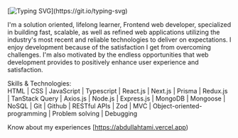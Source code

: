 [![Typing SVG](https://readme-typing-svg.demolab.com?font=Fira+Code&size=35&duration=2000&pause=200&color=cddc39&background=33333300&center=true&vCenter=true&multiline=true&random=false&width=700&height=200&lines=Hi+There%F0%9F%91%8B;I'm+Abdullah+Tami.;I'm+a+Frontend+Web+Developer.)](https://git.io/typing-svg)


I'm a solution oriented, lifelong learner, Frontend web developer, specialized in building fast, scalable, as well as refined web applications utilizing the industry's most recent and reliable technologies to deliver on expectations. I enjoy development because of the satisfaction I get from overcoming challenges. I'm also motivated by the endless opportunities that web development provides to positively enhance user experience and satisfaction.

Skills & Technologies: </br>
HTML | CSS | JavaScript | Typescript | React.js | Next.js | Prisma | Redux.js | TanStack Query | Axios.js | Node.js | Express.js | MongoDB | Mongoose | NoSQL | Git | Github | RESTful APIs | Zod | MVC | Object-oriented-programming | Problem solving | Debugging

Know about my experiences [https://abdullahtami.vercel.app)
